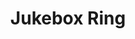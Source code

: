 ---
templateKey: blog-post
featuredpost: false
featuredimage: /assets/Jukebox_Ring.png
title: Jukebox Ring
description: Rings
testfield: 1056
---